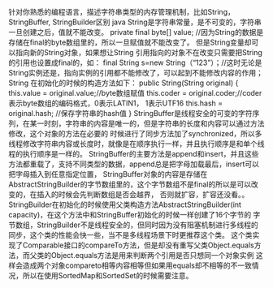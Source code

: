 针对你熟悉的编程语言，描述字符串类型的内存管理机制，比如String，StringBuffer, StringBuilder区别
java
String是字符串常量，是不可变的，字符串一旦创建之后，值就不能改变。
private final byte[] value; //因为String的数据是存储在final的byte数组里的，所以一旦赋值就不能改变了。
但是String变量却可以指向新的String对象，如果想让String 引用指向的对象不在改变只需要把String的引用也设置成final的，如：
final String s=new String（“123”）；//这时无论是String实例还是，指向实例的引用都不能修改了，可以起到不能修改内容的作用；
String 在初始化的时候的构造方法如下：
public String(String original) {
        this.value = original.value;//byte数组赋值
        this.coder = original.coder;//coder 表示byte数组的编码格式，0表示LATIN1， 1表示UTF16
        this.hash = original.hash; //保存字符串的hash值
    }
StringBuffer是线程安全的可变的字符序列，在某一时刻，字符串的内容是唯一的，但是字符串的长度和内容可以通过方法修改，这个对象的方法在必要的
时候进行了同步方法加了synchronized，所以多线程修改字符串内容或长度时，就像是在顺序执行一样，并且执行顺序是和单个线程的执行顺序是一样的。
StringBuffer的主要方法是append和insert，并且这些方法都重载了，支持不同类型的数据，append总是把字母加载最后，insert可以把字母插入到任意指定位置，
StringBuffer对象的内容是存储在AbstractStringBuilder的字节数组里的，这个字节数组不是final的所以是可以改变的，在插入的时候会先判断数组是否会越界，
否则就扩容，扩容还没看。。
StringBuilder在初始化的时候使用父类构造方法AbstractStringBuilder(int capacity)，在这个方法中和StringBuffer初始化的时候一样创建了16个字节的
字节数组，StringBuilder不是线程安全的，但同时因为没有阻塞机制进行多线程的同步，这个类的性能会快一些，当不是多线程场景下时更推荐这个类。
这个类实现了Comparable接口的compareTo方法，但是却没有重写父类Object.equals方法，而父类的Object.equals方法是用来判断两个引用是否只想同一个对象实例
这样会造成两个对象compareto相等内容相等但如果用equals却不相等的不一致情况，所以在使用SortedMap和SortedSet的时候需要注意。
